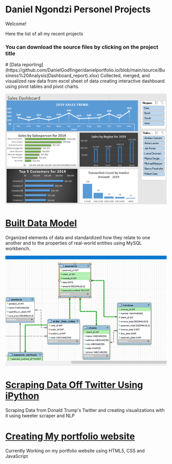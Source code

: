 # Daniel Ngondzi Personel Projects
Welcome!
<p>Here the list of all my recent projects</p>
  <h3>You can download the source files by clicking on the project title</h3>
# [Data reporting](https://github.com/DanielGodfinger/danielportfolio.io/blob/main/source/Business%20Analysis(Dashboard_report).xlsx)
Collected, merged, and visualized raw data from excel sheet of data creating interactive dashboard using pivot tables and pivot charts.

![](/images/Dashboard.png)


# [Built Data Model](https://github.com/DanielGodfinger/danielportfolio.io/blob/main/source/Database%20Model.mwb)
Organized elements of data and standardized how they relate to one another and to the properties of real-world entities using MySQL workbench.

![](/images/data%20model%201-min.png)

# [Scraping Data Off Twitter Using iPython](https://github.com/DanielGodfinger/danielportfolio.io)
Scraping Data from Donald Trump's Twitter and creating visualizations with it using tweeter scraper and NLP
# [Creating My portfolio website](https://github.com/DanielGodfinger/danielportfolio.io)
Currently Working on my portfolio website using HTML5, CSS and JavaScript

